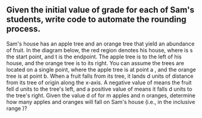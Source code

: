 
Given the initial value of  grade for each of Sam's  students, write code to automate the rounding process.
--------------------------------------------------------------------------------------------------------------

Sam's house has an apple tree and an orange tree that yield an abundance of fruit. In the diagram below, the red
region denotes his house, where is s the start point, and t is the endpoint. The apple tree is to the left of his
house, and the orange tree is to its right. You can assume the trees are located on a single point, where the
apple tree is at point a , and the orange tree is at point b.
When a fruit falls from its tree, it lands d units of distance from its tree of origin along the x-axis. A negative value
of means the fruit fell d units to the tree's left, and a positive value of means it falls d units to the tree's right.
Given the value d of for m apples and n oranges, determine how many apples and oranges will fall on Sam's
house (i.e., in the inclusive range )?
